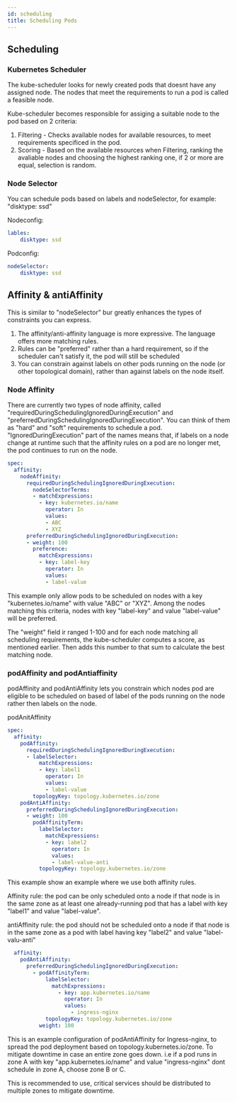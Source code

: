```yaml
---
id: scheduling
title: Scheduling Pods
---
```


## Scheduling

### Kubernetes Scheduler

The kube-scheduler looks for newly created pods that doesnt have any assigned node. The nodes that meet the requirements to run a pod is called a feasible node.

 Kube-scheduler becomes responsible for assiging a suitable node to the pod based on 2 criteria:
1. Filtering - Checks available nodes for available resources, to meet requirements specificed in the pod.
2. Scoring - Based on the available resources when Filtering, ranking the avaliable nodes and choosing the highest ranking one, if 2 or more are equal, selection is random.

### Node Selector

You can schedule pods based on labels and nodeSelector, for example: "disktype: ssd"

Nodeconfig:
```yaml
lables:
    disktype: ssd
```
Podconfig:
```yaml
nodeSelector:
    disktype: ssd
```

## Affinity & antiAffinity

This is similar to "nodeSelector" bur greatly enhances the types of constraints you can express.
1. The affinity/anti-affinity language is more expressive. The language offers more matching rules.
2. Rules can be "preferred" rather than a hard requirement, so if the scheduler can't satisfy it, the pod will still be scheduled
3. You can constrain against labels on other pods running on the node (or other topological domain), rather than against labels on the node itself.

### Node Affinity

There are currently two types of node affinity, called "requiredDuringSchedulingIgnoredDuringExecution" and "preferredDuringSchedulingIgnoredDuringExecution". You can think of them as "hard" and "soft" requirements to schedule a pod. "IgnoredDuringExecution" part of the names means that, if labels on a node change at runtime such that the affinity rules on a pod are no longer met, the pod continues to run on the node.



```yaml
spec:
  affinity:
    nodeAffinity:
      requiredDuringSchedulingIgnoredDuringExecution:
        nodeSelectorTerms:
        - matchExpressions:
          - key: kubernetes.io/name
            operator: In
            values:
            - ABC
            - XYZ
      preferredDuringSchedulingIgnoredDuringExecution:
      - weight: 100
        preference:
          matchExpressions:
          - key: label-key
            operator: In
            values:
            - label-value
```

This example only allow pods to be scheduled on nodes with a key "kubernetes.io/name" with value "ABC" or "XYZ". Among the nodes matching this criteria, nodes with key "label-key" and value "label-value" will be preferred.

The "weight" field ir ranged 1-100 and for each node matching all scheduling requirements, the kube-scheduler computes a score, as mentioned earlier. Then adds this number to that sum to calculate the best matching node.

### podAffinity and podAntiaffinity

podAffinity and podAntiAffinity lets you constrain which nodes pod are eligible to be scheduled on based of label of the pods running on the node rather then labels on the node. 

podAnitAffinity

```yaml
spec:
  affinity:
    podAffinity:
      requiredDuringSchedulingIgnoredDuringExecution:
      - labelSelector:
          matchExpressions:
          - key: label1
            operator: In
            values:
            - label-value
        topologyKey: topology.kubernetes.io/zone
    podAntiAffinity:
      preferredDuringSchedulingIgnoredDuringExecution:
      - weight: 100
        podAffinityTerm:
          labelSelector:
            matchExpressions:
            - key: label2
              operator: In
              values:
              - label-value-anti
          topologyKey: topology.kubernetes.io/zone
```
This example show an example where we use both affinity rules.

Affinity rule: the pod can be only scheduled onto a node if that node is in the same zone as at least one already-running pod that has a label with key "label1" and value "label-value".

antiAffinity rule: the pod should not be scheduled onto a node if that node is in the same zone as a pod with label having key "label2" and value "label-valu-anti"

```yaml
  affinity:
    podAntiAffinity:
      preferredDuringSchedulingIgnoredDuringExecution:
        - podAffinityTerm:
            labelSelector:
              matchExpressions:
                - key: app.kubernetes.io/name
                  operator: In
                  values:
                    - ingress-nginx
            topologyKey: topology.kubernetes.io/zone
          weight: 100
```
This is an example configuration of podAntiAffinity for Ingress-nginx, to spread the pod deployment based on topology.kubernetes.io/zone. To mitigate downtime in case an entire zone goes down. i.e if a pod runs in zone A with key "app.kubernetes.io/name" and value "ingress-nginx" dont schedule in zone A, choose zone B or C.

This is recommended to use, critical services should be distributed to multiple zones to mitigate downtime.